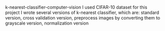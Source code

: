 k-nearest-classifier-computer-vision
I used CIFAR-10 dataset for this project
I wrote several versions of k-nearest classifier, which are:
standard version, cross validation version, preprocess images by converting them to grayscale version, normalization version
